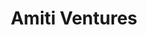 ---
layout: firm_page
title: "Amiti Ventures"
id: "amiti.vc"
permalink: "/amitiventuresamiti.vc/"
website: "https://www.amiti.vc"
offices: "Tel Aviv (Israel)"
investment_stages: "Seed, Series A"
portfolio_companies: "NextSilicon, Quantum Art, DenovAI, Cycognito, Flow, Qwak, Dataloop, Innoviz, Vayyar, Valens, Autotalks, CorePhotonics, Briya, Amimon, Demostack, Flash Networks, Rapydo, Siklu, Spectral, Veriti"
portfolio_link: "https://www.amiti.vc/ourportfolio"
investment_markets: "Quantum Computing, Computational Biology, Synthetic Biology, Cybersecurity, Semiconductors, Automotive, AI/ML, High Performance Computing"
founded_year: "2010"
description: "Amiti Ventures is a leading deep tech seed-stage VC firm based in Israel. They invest in transformational technologies, focusing on areas where they anticipate major shifts driven by innovation. Amiti partners with founders, providing strategic guidance and support throughout their growth journey."
linkedin: "https://www.linkedin.com/company/amitivc/"
twitter: "https://twitter.com/AmitiVentures"
instagram: ""
team_page: "https://www.amiti.vc/about#team"
investor_type: "Venture Capital"
crunchbase: "https://www.crunchbase.com/organization/amiti-ventures"
pitchbook: "https://pitchbook.com/profiles/investor/53003-26"

# SEO Optimization
meta_title: "Amiti Ventures - VC Firm - projectstartups.com"
meta_description: "Amiti Ventures, Amiti Ventures is a leading deep tech seed-stage VC firm based in Israel. They invest in transformational technologies, focusing on areas where they a..."
meta_keywords: "Amiti Ventures, Quantum Computing, Computational Biology, Synthetic Biology, Cybersecurity, Semiconductors, Automotive, AI/ML, High Performance Computing, VC firm, venture capital, startup investor, projectstartups.com"
canonical_url: "https://vc.projectstartups.com/amitiventuresamiti.vc/"
---